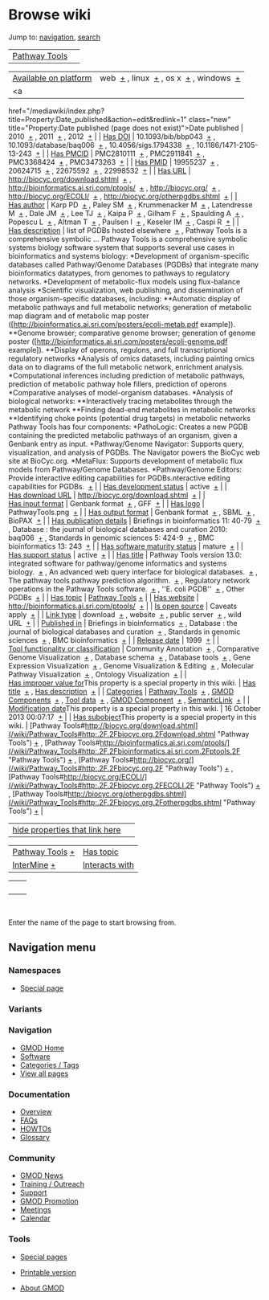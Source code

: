 



<span id="top"></span>




# <span dir="auto">Browse wiki</span>



Jump to: [navigation](#mw-navigation), [search](#p-search)


|                                                      |     |
|------------------------------------------------------|-----|
| [Pathway Tools](/wiki/Pathway_Tools "Pathway Tools") |     |

|  |  |
|----|----|
| [Available on platform](/wiki/Property%3AAvailable_on_platform "Property:Available on platform") | <span class="smwb-value">web  <span class="smwsearch">[+](/wiki/Special%3ASearchByProperty/Available-20on-20platform/web "Special%3ASearchByProperty/Available-20on-20platform/web")</span></span> , <span class="smwb-value">linux  <span class="smwsearch">[+](/wiki/Special%3ASearchByProperty/Available-20on-20platform/linux "Special%3ASearchByProperty/Available-20on-20platform/linux")</span></span> , <span class="smwb-value">os x  <span class="smwsearch">[+](/wiki/Special%3ASearchByProperty/Available-20on-20platform/os-20x "Special%3ASearchByProperty/Available-20on-20platform/os-20x")</span></span> , <span class="smwb-value">windows  <span class="smwsearch">[+](/wiki/Special%3ASearchByProperty/Available-20on-20platform/windows "Special%3ASearchByProperty/Available-20on-20platform/windows")</span></span> |
| <a
href="/mediawiki/index.php?title=Property:Date_published&amp;action=edit&amp;redlink=1"
class="new"
title="Property:Date published (page does not exist)">Date published</a> | <span class="smwb-value">2010  <span class="smwsearch">[+](/wiki/Special%3ASearchByProperty/Date-20published/2010 "Special%3ASearchByProperty/Date-20published/2010")</span></span> , <span class="smwb-value">2011  <span class="smwsearch">[+](/wiki/Special%3ASearchByProperty/Date-20published/2011 "Special%3ASearchByProperty/Date-20published/2011")</span></span> , <span class="smwb-value">2012  <span class="smwsearch">[+](/wiki/Special%3ASearchByProperty/Date-20published/2012 "Special%3ASearchByProperty/Date-20published/2012")</span></span> |
| <a
href="/mediawiki/index.php?title=Property:Has_DOI&amp;action=edit&amp;redlink=1"
class="new" title="Property:Has DOI (page does not exist)">Has DOI</a> | <span class="smwb-value">10.1093/bib/bbp043  <span class="smwsearch">[+](/wiki/Special%3ASearchByProperty/Has-20DOI/10.1093-2Fbib-2Fbbp043 "Special%3ASearchByProperty/Has-20DOI/10.1093-2Fbib-2Fbbp043")</span></span> , <span class="smwb-value">10.1093/database/baq006  <span class="smwsearch">[+](/wiki/Special%3ASearchByProperty/Has-20DOI/10.1093-2Fdatabase-2Fbaq006 "Special%3ASearchByProperty/Has-20DOI/10.1093-2Fdatabase-2Fbaq006")</span></span> , <span class="smwb-value">10.4056/sigs.1794338  <span class="smwsearch">[+](/wiki/Special%3ASearchByProperty/Has-20DOI/10.4056-2Fsigs.1794338 "Special%3ASearchByProperty/Has-20DOI/10.4056-2Fsigs.1794338")</span></span> , <span class="smwb-value">10.1186/1471-2105-13-243  <span class="smwsearch">[+](/wiki/Special%3ASearchByProperty/Has-20DOI/10.1186-2F1471-2D2105-2D13-2D243 "Special%3ASearchByProperty/Has-20DOI/10.1186-2F1471-2D2105-2D13-2D243")</span></span> |
| <a
href="/mediawiki/index.php?title=Property:Has_PMCID&amp;action=edit&amp;redlink=1"
class="new"
title="Property:Has PMCID (page does not exist)">Has PMCID</a> | <span class="smwb-value">PMC2810111  <span class="smwsearch">[+](/wiki/Special%3ASearchByProperty/Has-20PMCID/PMC2810111 "Special%3ASearchByProperty/Has-20PMCID/PMC2810111")</span></span> , <span class="smwb-value">PMC2911841  <span class="smwsearch">[+](/wiki/Special%3ASearchByProperty/Has-20PMCID/PMC2911841 "Special%3ASearchByProperty/Has-20PMCID/PMC2911841")</span></span> , <span class="smwb-value">PMC3368424  <span class="smwsearch">[+](/wiki/Special%3ASearchByProperty/Has-20PMCID/PMC3368424 "Special%3ASearchByProperty/Has-20PMCID/PMC3368424")</span></span> , <span class="smwb-value">PMC3473263  <span class="smwsearch">[+](/wiki/Special%3ASearchByProperty/Has-20PMCID/PMC3473263 "Special%3ASearchByProperty/Has-20PMCID/PMC3473263")</span></span> |
| <a
href="/mediawiki/index.php?title=Property:Has_PMID&amp;action=edit&amp;redlink=1"
class="new" title="Property:Has PMID (page does not exist)">Has PMID</a> | <span class="smwb-value">19955237  <span class="smwsearch">[+](/wiki/Special%3ASearchByProperty/Has-20PMID/19955237 "Special%3ASearchByProperty/Has-20PMID/19955237")</span></span> , <span class="smwb-value">20624715  <span class="smwsearch">[+](/wiki/Special%3ASearchByProperty/Has-20PMID/20624715 "Special%3ASearchByProperty/Has-20PMID/20624715")</span></span> , <span class="smwb-value">22675592  <span class="smwsearch">[+](/wiki/Special%3ASearchByProperty/Has-20PMID/22675592 "Special%3ASearchByProperty/Has-20PMID/22675592")</span></span> , <span class="smwb-value">22998532  <span class="smwsearch">[+](/wiki/Special%3ASearchByProperty/Has-20PMID/22998532 "Special%3ASearchByProperty/Has-20PMID/22998532")</span></span> |
| [Has URL](/wiki/Property%3AHas_URL "Property:Has URL") | <span class="smwb-value"><a href="http://biocyc.org/download.shtml" class="external"
rel="nofollow">http://biocyc.org/download.shtml</a>  <span class="smwsearch">[+](/wiki/Special%3ASearchByProperty/Has-20URL/http%3A-2F-2Fbiocyc.org-2Fdownload.shtml "Special%3ASearchByProperty/Has-20URL/http%3A-2F-2Fbiocyc.org-2Fdownload.shtml")</span></span> , <span class="smwb-value"><a href="http://bioinformatics.ai.sri.com/ptools/" class="external"
rel="nofollow">http://bioinformatics.ai.sri.com/ptools/</a>  <span class="smwsearch">[+](/wiki/Special%3ASearchByProperty/Has-20URL/http%3A-2F-2Fbioinformatics.ai.sri.com-2Fptools-2F "Special%3ASearchByProperty/Has-20URL/http%3A-2F-2Fbioinformatics.ai.sri.com-2Fptools-2F")</span></span> , <span class="smwb-value"><a href="http://biocyc.org/" class="external"
rel="nofollow">http://biocyc.org/</a>  <span class="smwsearch">[+](/wiki/Special%3ASearchByProperty/Has-20URL/http%3A-2F-2Fbiocyc.org-2F "Special%3ASearchByProperty/Has-20URL/http%3A-2F-2Fbiocyc.org-2F")</span></span> , <span class="smwb-value"><a href="http://biocyc.org/ECOLI/" class="external"
rel="nofollow">http://biocyc.org/ECOLI/</a>  <span class="smwsearch">[+](/wiki/Special%3ASearchByProperty/Has-20URL/http%3A-2F-2Fbiocyc.org-2FECOLI-2F "Special%3ASearchByProperty/Has-20URL/http%3A-2F-2Fbiocyc.org-2FECOLI-2F")</span></span> , <span class="smwb-value"><a href="http://biocyc.org/otherpgdbs.shtml" class="external"
rel="nofollow">http://biocyc.org/otherpgdbs.shtml</a>  <span class="smwsearch">[+](/wiki/Special%3ASearchByProperty/Has-20URL/http%3A-2F-2Fbiocyc.org-2Fotherpgdbs.shtml "Special%3ASearchByProperty/Has-20URL/http%3A-2F-2Fbiocyc.org-2Fotherpgdbs.shtml")</span></span> |
| <a
href="/mediawiki/index.php?title=Property:Has_author&amp;action=edit&amp;redlink=1"
class="new"
title="Property:Has author (page does not exist)">Has author</a> | <span class="smwb-value">Karp PD  <span class="smwsearch">[+](/wiki/Special%3ASearchByProperty/Has-20author/Karp-20PD "Special%3ASearchByProperty/Has-20author/Karp-20PD")</span></span> , <span class="smwb-value">Paley SM  <span class="smwsearch">[+](/wiki/Special%3ASearchByProperty/Has-20author/Paley-20SM "Special%3ASearchByProperty/Has-20author/Paley-20SM")</span></span> , <span class="smwb-value">Krummenacker M  <span class="smwsearch">[+](/wiki/Special%3ASearchByProperty/Has-20author/Krummenacker-20M "Special%3ASearchByProperty/Has-20author/Krummenacker-20M")</span></span> , <span class="smwb-value">Latendresse M  <span class="smwsearch">[+](/wiki/Special%3ASearchByProperty/Has-20author/Latendresse-20M "Special%3ASearchByProperty/Has-20author/Latendresse-20M")</span></span> , <span class="smwb-value">Dale JM  <span class="smwsearch">[+](/wiki/Special%3ASearchByProperty/Has-20author/Dale-20JM "Special%3ASearchByProperty/Has-20author/Dale-20JM")</span></span> , <span class="smwb-value">Lee TJ  <span class="smwsearch">[+](/wiki/Special%3ASearchByProperty/Has-20author/Lee-20TJ "Special%3ASearchByProperty/Has-20author/Lee-20TJ")</span></span> , <span class="smwb-value">Kaipa P  <span class="smwsearch">[+](/wiki/Special%3ASearchByProperty/Has-20author/Kaipa-20P "Special%3ASearchByProperty/Has-20author/Kaipa-20P")</span></span> , <span class="smwb-value">Gilham F  <span class="smwsearch">[+](/wiki/Special%3ASearchByProperty/Has-20author/Gilham-20F "Special%3ASearchByProperty/Has-20author/Gilham-20F")</span></span> , <span class="smwb-value">Spaulding A  <span class="smwsearch">[+](/wiki/Special%3ASearchByProperty/Has-20author/Spaulding-20A "Special%3ASearchByProperty/Has-20author/Spaulding-20A")</span></span> , <span class="smwb-value">Popescu L  <span class="smwsearch">[+](/wiki/Special%3ASearchByProperty/Has-20author/Popescu-20L "Special%3ASearchByProperty/Has-20author/Popescu-20L")</span></span> , <span class="smwb-value">Altman T  <span class="smwsearch">[+](/wiki/Special%3ASearchByProperty/Has-20author/Altman-20T "Special%3ASearchByProperty/Has-20author/Altman-20T")</span></span> , <span class="smwb-value">Paulsen I  <span class="smwsearch">[+](/wiki/Special%3ASearchByProperty/Has-20author/Paulsen-20I "Special%3ASearchByProperty/Has-20author/Paulsen-20I")</span></span> , <span class="smwb-value">Keseler IM  <span class="smwsearch">[+](/wiki/Special%3ASearchByProperty/Has-20author/Keseler-20IM "Special%3ASearchByProperty/Has-20author/Keseler-20IM")</span></span> , <span class="smwb-value">Caspi R  <span class="smwsearch">[+](/wiki/Special%3ASearchByProperty/Has-20author/Caspi-20R "Special%3ASearchByProperty/Has-20author/Caspi-20R")</span></span> |
| [Has description](/wiki/Property%3AHas_description "Property:Has description") | <span class="smwb-value">list of PGDBs hosted elsewhere  <span class="smwsearch">[+](/wiki/Special%3ASearchByProperty/Has-20description/list-20of-20PGDBs-20hosted-20elsewhere "Special%3ASearchByProperty/Has-20description/list-20of-20PGDBs-20hosted-20elsewhere")</span></span> , <span class="smwb-value">Pathway Tools is a comprehensive symbolic <span class="smw-highlighter" data-type="2" state="persistent" data-title="Information"><span class="smwtext"> … </span><span class="smwttcontent">Pathway Tools is a comprehensive symbolic systems biology software system that supports several use cases in bioinformatics and systems biology: \*Development of organism-specific databases called Pathway/Genome Databases (PGDBs) that integrate many bioinformatics datatypes, from genomes to pathways to regulatory networks. \*Development of metabolic-flux models using flux-balance analysis \*Scientific visualization, web publishing, and dissemination of those organism-specific databases, including: \*\*Automatic display of metabolic pathways and full metabolic networks; generation of metabolic map diagram and of metabolic map poster (\[http://bioinformatics.ai.sri.com/posters/ecoli-metab.pdf example\]). \*\*Genome browser; comparative genome browser; generation of genome poster (\[http://bioinformatics.ai.sri.com/posters/ecoli-genome.pdf example\]). \*\*Display of operons, regulons, and full transcriptional regulatory networks \*Analysis of omics datasets, including painting omics data on to diagrams of the full metabolic network, enrichment analysis. \*Computational inferences including prediction of metabolic pathways, prediction of metabolic pathway hole fillers, prediction of operons \*Comparative analyses of model-organism databases. \*Analysis of biological networks: \*\*Interactively tracing metabolites through the metabolic network \*\*Finding dead-end metabolites in metabolic networks \*\*Identifying choke points (potential drug targets) in metabolic networks Pathway Tools has four components: \*PathoLogic: Creates a new PGDB containing the predicted metabolic pathways of an organism, given a Genbank entry as input. \*Pathway/Genome Navigator: Supports query, visualization, and analysis of PGDBs. The Navigator powers the BioCyc web site at BioCyc.org. \*MetaFlux: Supports development of metabolic flux models from Pathway/Genome Databases. \*Pathway/Genome Editors: Provide interactive editing capabilities for PGDBs.</span></span>nteractive editing capabilities for PGDBs.  <span class="smwsearch">[+](/mediawiki/index.php?title=Special%3ASearchByProperty&x=Has-20description%2FPathway-20Tools-20is-20a-20comprehensive-20symbolic-20systems-20biology-20software-20system-20that-20supports-20several-20use-20cases-20in-20bioinformatics-20and-20systems-20biology%3A-0A%2ADevelopment-20of-20organism-2Dspecific-20databases-20called-20Pathway-2FGenome-20Databases-20%28PGDBs%29-20that-20integrate-20many-20bioinformatics-20datatypes%2C-20from-20genomes-20to-20pathways-20to-20regulatory-20networks.-0A%2ADevelopment-20of-20metabolic-2Dflux-20models-20using-20flux-2Dbalance-20analysis-0A%2AScientific-20visualization%2C-20web-20publishing%2C-20and-20dissemination-20of-20those-20organism-2Dspecific-20databases%2C-20including%3A-0A%2A%2AAutomatic-20display-20of-20metabolic-20pathways-20and-20full-20metabolic-20networks%3B-20generation-20of-20metabolic-20map-20diagram-20and-20of-20metabolic-20map-20poster-20%28-5Bhttp%3A-2F-2Fbioinformatics.ai.sri.com-2Fposters-2Fecoli-2Dmetab.pdf-20example-5D%29.-0A%2A%2AGenome-20browser%3B-20comparative-20genome-20browser%3B-20generation-20of-20genome-20poster-20%28-5Bhttp%3A-2F-2Fbioinformatics.ai.sri.com-2Fposters-2Fecoli-2Dgenome.pdf-20example-5D%29.-0A%2A%2ADisplay-20of-20operons%2C-20regulons%2C-20and-20full-20transcriptional-20regulatory-20networks-0A%2AAnalysis-20of-20omics-20datasets%2C-20including-20painting-20omics-20data-20on-20to-20diagrams-20of-20the-20full-20metabolic-20network%2C-20enrichment-20analysis.-0A%2AComputational-20inferences-20including-20prediction-20of-20metabolic-20pathways%2C-20prediction-20of-20metabolic-20pathway-20hole-20fillers%2C-20prediction-20of-20operons-0A%2AComparative-20analyses-20of-20model-2Dorganism-20databases.-0A%2AAnalysis-20of-20biological-20networks%3A-0A%2A%2AInteractively-20tracing-20metabolites-20through-20the-20metabolic-20network-0A%2A%2AFinding-20dead-2Dend-20metabolites-20in-20metabolic-20networks-0A%2A%2AIdentifying-20choke-20points-20%28potential-20drug-20targets%29-20in-20metabolic-20networks-0A-0APathway-20Tools-20has-20four-20components%3A-0A%2APathoLogic%3A-20Creates-20a-20new-20PGDB-20containing-20the-20predicted-20metabolic-20pathways-20of-20an-20organism%2C-20given-20a-20Genbank-20entry-20as-20input.-0A%2APathway-2FGenome-20Navigator%3A-20Supports-20query%2C-20visualization%2C-20and-20analysis-20of-20PGDBs.-20The-20Navigator-20powers-20the-20BioCyc-20web-20site-20at-20BioCyc.org.-0A%2AMetaFlux%3A-20Supports-20development-20of-20metabolic-20flux-20models-20from-20Pathway-2FGenome-20Databases.-0A%2APathway-2FGenome-20Editors%3A-20Provide-20interactive-20editing-20capabilities-20for-20PGDBs. "Special%3ASearchByProperty")</span></span> |
| [Has development status](/wiki/Property%3AHas_development_status "Property:Has development status") | <span class="smwb-value">active  <span class="smwsearch">[+](/wiki/Special%3ASearchByProperty/Has-20development-20status/active "Special%3ASearchByProperty/Has-20development-20status/active")</span></span> |
| [Has download URL](/wiki/Property%3AHas_download_URL "Property:Has download URL") | <span class="smwb-value"><a href="http://biocyc.org/download.shtml" class="external"
rel="nofollow">http://biocyc.org/download.shtml</a>  <span class="smwsearch">[+](/wiki/Special%3ASearchByProperty/Has-20download-20URL/http%3A-2F-2Fbiocyc.org-2Fdownload.shtml "Special%3ASearchByProperty/Has-20download-20URL/http%3A-2F-2Fbiocyc.org-2Fdownload.shtml")</span></span> |
| [Has input format](/wiki/Property%3AHas_input_format "Property:Has input format") | <span class="smwb-value">Genbank format  <span class="smwsearch">[+](/wiki/Special%3ASearchByProperty/Has-20input-20format/Genbank-20format "Special%3ASearchByProperty/Has-20input-20format/Genbank-20format")</span></span> , <span class="smwb-value">GFF  <span class="smwsearch">[+](/wiki/Special%3ASearchByProperty/Has-20input-20format/GFF "Special%3ASearchByProperty/Has-20input-20format/GFF")</span></span> |
| [Has logo](/wiki/Property%3AHas_logo "Property:Has logo") | <span class="smwb-value">PathwayTools.png  <span class="smwsearch">[+](/wiki/Special%3ASearchByProperty/Has-20logo/PathwayTools.png "Special%3ASearchByProperty/Has-20logo/PathwayTools.png")</span></span> |
| [Has output format](/wiki/Property%3AHas_output_format "Property:Has output format") | <span class="smwb-value">Genbank format  <span class="smwsearch">[+](/wiki/Special%3ASearchByProperty/Has-20output-20format/Genbank-20format "Special%3ASearchByProperty/Has-20output-20format/Genbank-20format")</span></span> , <span class="smwb-value">SBML  <span class="smwsearch">[+](/wiki/Special%3ASearchByProperty/Has-20output-20format/SBML "Special%3ASearchByProperty/Has-20output-20format/SBML")</span></span> , <span class="smwb-value">BioPAX  <span class="smwsearch">[+](/wiki/Special%3ASearchByProperty/Has-20output-20format/BioPAX "Special%3ASearchByProperty/Has-20output-20format/BioPAX")</span></span> |
| <a
href="/mediawiki/index.php?title=Property:Has_publication_details&amp;action=edit&amp;redlink=1"
class="new"
title="Property:Has publication details (page does not exist)">Has publication details</a> | <span class="smwb-value">Briefings in bioinformatics 11: 40-79  <span class="smwsearch">[+](/wiki/Special%3ASearchByProperty/Has-20publication-20details/Briefings-20in-20bioinformatics-2011:-2040-2D79 "Special%3ASearchByProperty/Has-20publication-20details/Briefings-20in-20bioinformatics-2011:-2040-2D79")</span></span> , <span class="smwb-value">Database : the journal of biological databases and curation 2010: baq006  <span class="smwsearch">[+](/wiki/Special%3ASearchByProperty/Has-20publication-20details/Database-20:-20the-20journal-20of-20biological-20databases-20and-20curation-202010:-20baq006 "Special%3ASearchByProperty/Has-20publication-20details/Database-20:-20the-20journal-20of-20biological-20databases-20and-20curation-202010:-20baq006")</span></span> , <span class="smwb-value">Standards in genomic sciences 5: 424-9  <span class="smwsearch">[+](/wiki/Special%3ASearchByProperty/Has-20publication-20details/Standards-20in-20genomic-20sciences-205:-20424-2D9 "Special%3ASearchByProperty/Has-20publication-20details/Standards-20in-20genomic-20sciences-205:-20424-2D9")</span></span> , <span class="smwb-value">BMC bioinformatics 13: 243  <span class="smwsearch">[+](/wiki/Special%3ASearchByProperty/Has-20publication-20details/BMC-20bioinformatics-2013:-20243 "Special%3ASearchByProperty/Has-20publication-20details/BMC-20bioinformatics-2013:-20243")</span></span> |
| [Has software maturity status](/wiki/Property%3AHas_software_maturity_status "Property:Has software maturity status") | <span class="smwb-value">mature  <span class="smwsearch">[+](/wiki/Special%3ASearchByProperty/Has-20software-20maturity-20status/mature "Special%3ASearchByProperty/Has-20software-20maturity-20status/mature")</span></span> |
| [Has support status](/wiki/Property%3AHas_support_status "Property:Has support status") | <span class="smwb-value">active  <span class="smwsearch">[+](/wiki/Special%3ASearchByProperty/Has-20support-20status/active "Special%3ASearchByProperty/Has-20support-20status/active")</span></span> |
| [Has title](/wiki/Property%3AHas_title "Property:Has title") | <span class="smwb-value">Pathway Tools version 13.0: integrated software for pathway/genome informatics and systems biology.  <span class="smwsearch">[+](/wiki/Special%3ASearchByProperty/Has-20title/Pathway-20Tools-20version-2013.0%3A-20integrated-20software-20for-20pathway-2Fgenome-20informatics-20and-20systems-20biology. "Special%3ASearchByProperty/Has-20title/Pathway-20Tools-20version-2013.0%3A-20integrated-20software-20for-20pathway-2Fgenome-20informatics-20and-20systems-20biology.")</span></span> , <span class="smwb-value">An advanced web query interface for biological databases.  <span class="smwsearch">[+](/wiki/Special%3ASearchByProperty/Has-20title/An-20advanced-20web-20query-20interface-20for-20biological-20databases. "Special%3ASearchByProperty/Has-20title/An-20advanced-20web-20query-20interface-20for-20biological-20databases.")</span></span> , <span class="smwb-value">The pathway tools pathway prediction algorithm.  <span class="smwsearch">[+](/wiki/Special%3ASearchByProperty/Has-20title/The-20pathway-20tools-20pathway-20prediction-20algorithm. "Special%3ASearchByProperty/Has-20title/The-20pathway-20tools-20pathway-20prediction-20algorithm.")</span></span> , <span class="smwb-value">Regulatory network operations in the Pathway Tools software.  <span class="smwsearch">[+](/wiki/Special%3ASearchByProperty/Has-20title/Regulatory-20network-20operations-20in-20the-20Pathway-20Tools-20software. "Special%3ASearchByProperty/Has-20title/Regulatory-20network-20operations-20in-20the-20Pathway-20Tools-20software.")</span></span> , <span class="smwb-value">''E. coli PGDB''  <span class="smwsearch">[+](/wiki/Special%3ASearchByProperty/Has-20title/-27-27E.-20coli-20PGDB-27-27 "Special%3ASearchByProperty/Has-20title/-27-27E.-20coli-20PGDB-27-27")</span></span> , <span class="smwb-value">Other PGDBs  <span class="smwsearch">[+](/wiki/Special%3ASearchByProperty/Has-20title/Other-20PGDBs "Special%3ASearchByProperty/Has-20title/Other-20PGDBs")</span></span> |
| [Has topic](/wiki/Property%3AHas_topic "Property:Has topic") | <span class="smwb-value">[Pathway Tools](/wiki/Pathway_Tools "Pathway Tools") <span class="smwbrowse">[+](/wiki/Special%3ABrowse/Pathway-20Tools "Special%3ABrowse/Pathway-20Tools")</span></span> |
| [Has website](/wiki/Property%3AHas_website "Property:Has website") | <span class="smwb-value"><a href="http://bioinformatics.ai.sri.com/ptools/" class="external"
rel="nofollow">http://bioinformatics.ai.sri.com/ptools/</a>  <span class="smwsearch">[+](/wiki/Special%3ASearchByProperty/Has-20website/http%3A-2F-2Fbioinformatics.ai.sri.com-2Fptools-2F "Special%3ASearchByProperty/Has-20website/http%3A-2F-2Fbioinformatics.ai.sri.com-2Fptools-2F")</span></span> |
| [Is open source](/wiki/Property%3AIs_open_source "Property:Is open source") | <span class="smwb-value">Caveats apply  <span class="smwsearch">[+](/wiki/Special%3ASearchByProperty/Is-20open-20source/Caveats-20apply "Special%3ASearchByProperty/Is-20open-20source/Caveats-20apply")</span></span> |
| [Link type](/wiki/Property%3ALink_type "Property:Link type") | <span class="smwb-value">download  <span class="smwsearch">[+](/wiki/Special%3ASearchByProperty/Link-20type/download "Special%3ASearchByProperty/Link-20type/download")</span></span> , <span class="smwb-value">website  <span class="smwsearch">[+](/wiki/Special%3ASearchByProperty/Link-20type/website "Special%3ASearchByProperty/Link-20type/website")</span></span> , <span class="smwb-value">public server  <span class="smwsearch">[+](/wiki/Special%3ASearchByProperty/Link-20type/public-20server "Special%3ASearchByProperty/Link-20type/public-20server")</span></span> , <span class="smwb-value">wild URL  <span class="smwsearch">[+](/wiki/Special%3ASearchByProperty/Link-20type/wild-20URL "Special%3ASearchByProperty/Link-20type/wild-20URL")</span></span> |
| <a
href="/mediawiki/index.php?title=Property:Published_in&amp;action=edit&amp;redlink=1"
class="new"
title="Property:Published in (page does not exist)">Published in</a> | <span class="smwb-value">Briefings in bioinformatics  <span class="smwsearch">[+](/wiki/Special%3ASearchByProperty/Published-20in/Briefings-20in-20bioinformatics "Special%3ASearchByProperty/Published-20in/Briefings-20in-20bioinformatics")</span></span> , <span class="smwb-value">Database : the journal of biological databases and curation  <span class="smwsearch">[+](/wiki/Special%3ASearchByProperty/Published-20in/Database-20%3A-20the-20journal-20of-20biological-20databases-20and-20curation "Special%3ASearchByProperty/Published-20in/Database-20%3A-20the-20journal-20of-20biological-20databases-20and-20curation")</span></span> , <span class="smwb-value">Standards in genomic sciences  <span class="smwsearch">[+](/wiki/Special%3ASearchByProperty/Published-20in/Standards-20in-20genomic-20sciences "Special%3ASearchByProperty/Published-20in/Standards-20in-20genomic-20sciences")</span></span> , <span class="smwb-value">BMC bioinformatics  <span class="smwsearch">[+](/wiki/Special%3ASearchByProperty/Published-20in/BMC-20bioinformatics "Special%3ASearchByProperty/Published-20in/BMC-20bioinformatics")</span></span> |
| [Release date](/wiki/Property%3ARelease_date "Property:Release date") | <span class="smwb-value">1999  <span class="smwsearch">[+](/wiki/Special%3ASearchByProperty/Release-20date/1999 "Special%3ASearchByProperty/Release-20date/1999")</span></span> |
| [Tool functionality or classification](/wiki/Property%3ATool_functionality_or_classification "Property:Tool functionality or classification") | <span class="smwb-value">Community Annotation  <span class="smwsearch">[+](/wiki/Special%3ASearchByProperty/Tool-20functionality-20or-20classification/Community-20Annotation "Special%3ASearchByProperty/Tool-20functionality-20or-20classification/Community-20Annotation")</span></span> , <span class="smwb-value">Comparative Genome Visualization  <span class="smwsearch">[+](/wiki/Special%3ASearchByProperty/Tool-20functionality-20or-20classification/Comparative-20Genome-20Visualization "Special%3ASearchByProperty/Tool-20functionality-20or-20classification/Comparative-20Genome-20Visualization")</span></span> , <span class="smwb-value">Database schema  <span class="smwsearch">[+](/wiki/Special%3ASearchByProperty/Tool-20functionality-20or-20classification/Database-20schema "Special%3ASearchByProperty/Tool-20functionality-20or-20classification/Database-20schema")</span></span> , <span class="smwb-value">Database tools  <span class="smwsearch">[+](/wiki/Special%3ASearchByProperty/Tool-20functionality-20or-20classification/Database-20tools "Special%3ASearchByProperty/Tool-20functionality-20or-20classification/Database-20tools")</span></span> , <span class="smwb-value">Gene Expression Visualization  <span class="smwsearch">[+](/wiki/Special%3ASearchByProperty/Tool-20functionality-20or-20classification/Gene-20Expression-20Visualization "Special%3ASearchByProperty/Tool-20functionality-20or-20classification/Gene-20Expression-20Visualization")</span></span> , <span class="smwb-value">Genome Visualization & Editing  <span class="smwsearch">[+](/wiki/Special%3ASearchByProperty/Tool-20functionality-20or-20classification/Genome-20Visualization-20-26-20Editing "Special%3ASearchByProperty/Tool-20functionality-20or-20classification/Genome-20Visualization-20-26-20Editing")</span></span> , <span class="smwb-value">Molecular Pathway Visualization  <span class="smwsearch">[+](/wiki/Special%3ASearchByProperty/Tool-20functionality-20or-20classification/Molecular-20Pathway-20Visualization "Special%3ASearchByProperty/Tool-20functionality-20or-20classification/Molecular-20Pathway-20Visualization")</span></span> , <span class="smwb-value">Ontology Visualization  <span class="smwsearch">[+](/wiki/Special%3ASearchByProperty/Tool-20functionality-20or-20classification/Ontology-20Visualization "Special%3ASearchByProperty/Tool-20functionality-20or-20classification/Ontology-20Visualization")</span></span> |
| <span class="smw-highlighter" data-type="1" state="inline" data-title="Property"><span class="smwbuiltin">[Has improper value for](/wiki/Property:Has_improper_value_for "Property:Has improper value for")</span><span class="smwttcontent">This property is a special property in this wiki.</span></span> | <span class="smwb-value">[Has title](/wiki/Property%3AHas_title "Property:Has title")  <span class="smwsearch">[+](/wiki/Special%3ASearchByProperty/Has-20improper-20value-20for/Has-20title "Special%3ASearchByProperty/Has-20improper-20value-20for/Has-20title")</span></span> , <span class="smwb-value">[Has description](/wiki/Property%3AHas_description "Property:Has description")  <span class="smwsearch">[+](/wiki/Special%3ASearchByProperty/Has-20improper-20value-20for/Has-20description "Special%3ASearchByProperty/Has-20improper-20value-20for/Has-20description")</span></span> |
| [Categories](/wiki/Special%3ACategories "Special%3ACategories") | <span class="smwb-value">[Pathway Tools](/wiki/Category%3APathway_Tools "Category%3APathway Tools")  <span class="smwsearch">[+](/wiki/Special%3ASearchByProperty/Pathway-20Tools "Special%3ASearchByProperty/Pathway-20Tools")</span></span> , <span class="smwb-value">[GMOD Components](/wiki/Category%3AGMOD_Components "Category%3AGMOD Components")  <span class="smwsearch">[+](/wiki/Special%3ASearchByProperty/GMOD-20Components "Special%3ASearchByProperty/GMOD-20Components")</span></span> , <span class="smwb-value">[Tool data](/wiki/Category%3ATool_data "Category%3ATool data")  <span class="smwsearch">[+](/wiki/Special%3ASearchByProperty/Tool-20data "Special%3ASearchByProperty/Tool-20data")</span></span> , <span class="smwb-value">[GMOD Component](/wiki/Category%3AGMOD_Component "Category%3AGMOD Component")  <span class="smwsearch">[+](/wiki/Special%3ASearchByProperty/GMOD-20Component "Special%3ASearchByProperty/GMOD-20Component")</span></span> , <span class="smwb-value"><a
href="/mediawiki/index.php?title=Category%3ASemanticLink&amp;action=edit&amp;redlink=1"
class="new"
title="Category%3ASemanticLink (page does not exist)">SemanticLink</a>  <span class="smwsearch">[+](/wiki/Special%3ASearchByProperty/SemanticLink "Special%3ASearchByProperty/SemanticLink")</span></span> |
| <span class="smw-highlighter" data-type="1" state="inline" data-title="Property"><span class="smwbuiltin">[Modification date](/wiki/Property:Modification_date "Property:Modification date")</span><span class="smwttcontent">This property is a special property in this wiki.</span></span> | <span class="smwb-value">16 October 2013 00:07:17  <span class="smwsearch">[+](/wiki/Special%3ASearchByProperty/Modification-20date/16-20October-202013-2000:07:17 "Special%3ASearchByProperty/Modification-20date/16-20October-202013-2000:07:17")</span></span> |
| <span class="smw-highlighter" data-type="1" state="inline" data-title="Property"><span class="smwbuiltin">[Has subobject](/wiki/Property%3AHas_subobject "Property:Has subobject")</span><span class="smwttcontent">This property is a special property in this wiki.</span></span> | <span class="smwb-value">[Pathway Tools#http://biocyc.org/download.shtml](/wiki/Pathway_Tools#http:.2F.2Fbiocyc.org.2Fdownload.shtml "Pathway Tools") <span class="smwbrowse">[+](/wiki/Special%3ABrowse/Pathway-20Tools-23http%3A-2F-2Fbiocyc.org-2Fdownload.shtml "Special%3ABrowse/Pathway-20Tools-23http%3A-2F-2Fbiocyc.org-2Fdownload.shtml")</span></span> , <span class="smwb-value">[Pathway Tools#http://bioinformatics.ai.sri.com/ptools/](/wiki/Pathway_Tools#http:.2F.2Fbioinformatics.ai.sri.com.2Fptools.2F "Pathway Tools") <span class="smwbrowse">[+](/wiki/Special%3ABrowse/Pathway-20Tools-23http%3A-2F-2Fbioinformatics.ai.sri.com-2Fptools-2F "Special%3ABrowse/Pathway-20Tools-23http%3A-2F-2Fbioinformatics.ai.sri.com-2Fptools-2F")</span></span> , <span class="smwb-value">[Pathway Tools#http://biocyc.org/](/wiki/Pathway_Tools#http:.2F.2Fbiocyc.org.2F "Pathway Tools") <span class="smwbrowse">[+](/wiki/Special%3ABrowse/Pathway-20Tools-23http%3A-2F-2Fbiocyc.org-2F "Special%3ABrowse/Pathway-20Tools-23http%3A-2F-2Fbiocyc.org-2F")</span></span> , <span class="smwb-value">[Pathway Tools#http://biocyc.org/ECOLI/](/wiki/Pathway_Tools#http:.2F.2Fbiocyc.org.2FECOLI.2F "Pathway Tools") <span class="smwbrowse">[+](/wiki/Special%3ABrowse/Pathway-20Tools-23http%3A-2F-2Fbiocyc.org-2FECOLI-2F "Special%3ABrowse/Pathway-20Tools-23http%3A-2F-2Fbiocyc.org-2FECOLI-2F")</span></span> , <span class="smwb-value">[Pathway Tools#http://biocyc.org/otherpgdbs.shtml](/wiki/Pathway_Tools#http:.2F.2Fbiocyc.org.2Fotherpgdbs.shtml "Pathway Tools") <span class="smwbrowse">[+](/wiki/Special%3ABrowse/Pathway-20Tools-23http%3A-2F-2Fbiocyc.org-2Fotherpgdbs.shtml "Special%3ABrowse/Pathway-20Tools-23http%3A-2F-2Fbiocyc.org-2Fotherpgdbs.shtml")</span></span> |

<span id="smw_browse_incoming"></span>

|  |  |
|----|----|
| [hide properties that link here](/mediawiki/index.php?title=Special:Browse&offset=0&dir=out&article=Pathway+Tools)  |  |

|  |  |
|----|----|
| <span class="smwb-ivalue">[Pathway Tools](/wiki/Pathway_Tools "Pathway Tools") <span class="smwbrowse">[+](/wiki/Special%3ABrowse/Pathway-20Tools "Special%3ABrowse/Pathway-20Tools")</span></span> | [Has topic](/wiki/Property%3AHas_topic "Property:Has topic") |
| <span class="smwb-ivalue">[InterMine](/wiki/InterMine "InterMine") <span class="smwbrowse">[+](/wiki/Special%3ABrowse/InterMine "Special%3ABrowse/InterMine")</span></span> | [Interacts with](/wiki/Property%3AInteracts_with "Property:Interacts with") |

|     |     |
|-----|-----|
|     |     |

 

Enter the name of the page to start browsing from.  








## Navigation menu



### Namespaces

- <span id="ca-nstab-special">[Special
  page](/wiki/Special%3ABrowse/Pathway-20Tools "This is a special page, you cannot edit the page itself")</span>


### 

### Variants[](#)









<a href="/wiki/Main_Page"
style="background-image: url(http://gmod.org/images/GMOD-cogs.png);"
title="Visit the main page"></a>


### Navigation



- <span id="n-GMOD-Home">[GMOD Home](/wiki/Main_Page)</span>
- <span id="n-Software">[Software](/wiki/GMOD_Components)</span>
- <span id="n-Categories-.2F-Tags">[Categories /
  Tags](/wiki/Categories)</span>
- <span id="n-View-all-pages">[View all
  pages](/wiki/Special:AllPages)</span>




### Documentation



- <span id="n-Overview">[Overview](/wiki/Overview)</span>
- <span id="n-FAQs">[FAQs](/wiki/Category%3AFAQ)</span>
- <span id="n-HOWTOs">[HOWTOs](/wiki/Category%3AHOWTO)</span>
- <span id="n-Glossary">[Glossary](/wiki/Glossary)</span>




### Community



- <span id="n-GMOD-News">[GMOD News](/wiki/GMOD_News)</span>
- <span id="n-Training-.2F-Outreach">[Training /
  Outreach](/wiki/Training_and_Outreach)</span>
- <span id="n-Support">[Support](/wiki/Support)</span>
- <span id="n-GMOD-Promotion">[GMOD
  Promotion](/wiki/GMOD_Promotion)</span>
- <span id="n-Meetings">[Meetings](/wiki/Meetings)</span>
- <span id="n-Calendar">[Calendar](/wiki/Calendar)</span>




### Tools



- <span id="t-specialpages"><a href="/wiki/Special%3ASpecialPages" accesskey="q"
  title="A list of all special pages [q]">Special pages</a></span>
- <span id="t-print"><a
  href="/mediawiki/index.php?title=Special%3ABrowse/Pathway-20Tools&amp;printable=yes"
  rel="alternate" accesskey="p"
  title="Printable version of this page [p]">Printable version</a></span>





- <span id="footer-places-about">[About
  GMOD](/wiki/GMOD%3AAbout "GMOD%3AAbout")</span>

<!-- -->




